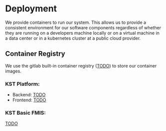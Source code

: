 # Deployment

We provide containers to run our system. This allows us to provide a consistent environment for our software components regardless of whether they are running on a developers machine locally or on a virtual machine in a data center or in a kubernetes cluster at a public cloud provider.

## Container Registry

We use the gitlab built-in container registry ([TODO]()) to store our container images.

### KST Platform:

- Backend: [TODO]()
- Frontend: [TODO]()

### KST Basic FMIS:
  [TODO]()